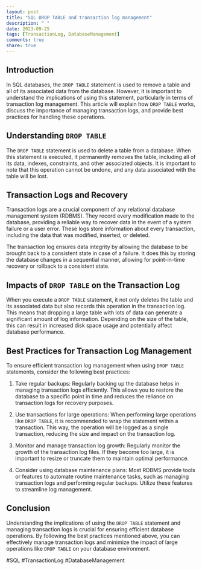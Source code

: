 ```yaml
---
layout: post
title: "SQL DROP TABLE and transaction log management"
description: " "
date: 2023-09-25
tags: [TransactionLog, DatabaseManagement]
comments: true
share: true
---
```


## Introduction
In SQL databases, the `DROP TABLE` statement is used to remove a table and all of its associated data from the database. However, it is important to understand the implications of using this statement, particularly in terms of transaction log management. This article will explain how `DROP TABLE` works, discuss the importance of managing transaction logs, and provide best practices for handling these operations.

## Understanding `DROP TABLE`

The `DROP TABLE` statement is used to delete a table from a database. When this statement is executed, it permanently removes the table, including all of its data, indexes, constraints, and other associated objects. It is important to note that this operation cannot be undone, and any data associated with the table will be lost.

## Transaction Logs and Recovery

Transaction logs are a crucial component of any relational database management system (RDBMS). They record every modification made to the database, providing a reliable way to recover data in the event of a system failure or a user error. These logs store information about every transaction, including the data that was modified, inserted, or deleted.

The transaction log ensures data integrity by allowing the database to be brought back to a consistent state in case of a failure. It does this by storing the database changes in a sequential manner, allowing for point-in-time recovery or rollback to a consistent state.

## Impacts of `DROP TABLE` on the Transaction Log

When you execute a `DROP TABLE` statement, it not only deletes the table and its associated data but also records this operation in the transaction log. This means that dropping a large table with lots of data can generate a significant amount of log information. Depending on the size of the table, this can result in increased disk space usage and potentially affect database performance.

## Best Practices for Transaction Log Management

To ensure efficient transaction log management when using `DROP TABLE` statements, consider the following best practices:

1. Take regular backups: Regularly backing up the database helps in managing transaction logs efficiently. This allows you to restore the database to a specific point in time and reduces the reliance on transaction logs for recovery purposes.

2. Use transactions for large operations: When performing large operations like `DROP TABLE`, it is recommended to wrap the statement within a transaction. This way, the operation will be logged as a single transaction, reducing the size and impact on the transaction log.

3. Monitor and manage transaction log growth: Regularly monitor the growth of the transaction log files. If they become too large, it is important to resize or truncate them to maintain optimal performance.

4. Consider using database maintenance plans: Most RDBMS provide tools or features to automate routine maintenance tasks, such as managing transaction logs and performing regular backups. Utilize these features to streamline log management.

## Conclusion

Understanding the implications of using the `DROP TABLE` statement and managing transaction logs is crucial for ensuring efficient database operations. By following the best practices mentioned above, you can effectively manage transaction logs and minimize the impact of large operations like `DROP TABLE` on your database environment.

#SQL #TransactionLog #DatabaseManagement
